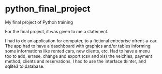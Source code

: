 # python_final_project
My final project of Python training


For the final project, it was given to me a statement.

I had to do an application for computer, to a fictional entreprise ofrent-a-car.
The app had to have a daschboard with graphics and/or tables informing some informations like rented cars, new clients, etc.
Had to have a menu too to add, errase, change and export (csv and xls) the veichles, payment method, clients and reservations.
I had to use the interface tkinter, and sqlite3 to database.
